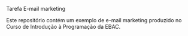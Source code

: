 Tarefa E-mail marketing

Este repositório contém um exemplo de e-mail marketing produzido no Curso de Introdução à Programação da EBAC.
